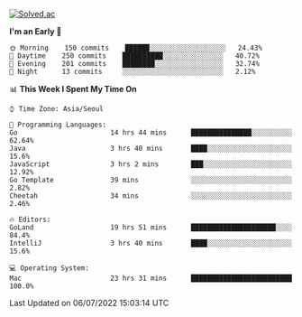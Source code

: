 [![Solved.ac](http://mazassumnida.wtf/api/v2/generate_badge?boj=kuckjwi)](https://solved.ac/kuckjwi)
<!--START_SECTION:waka-->
**I'm an Early 🐤** 

```text
🌞 Morning    150 commits    ██████░░░░░░░░░░░░░░░░░░░   24.43% 
🌆 Daytime    250 commits    ██████████░░░░░░░░░░░░░░░   40.72% 
🌃 Evening    201 commits    ████████░░░░░░░░░░░░░░░░░   32.74% 
🌙 Night      13 commits     ░░░░░░░░░░░░░░░░░░░░░░░░░   2.12%

```


📊 **This Week I Spent My Time On** 

```text
⌚︎ Time Zone: Asia/Seoul

💬 Programming Languages: 
Go                       14 hrs 44 mins      ███████████████░░░░░░░░░░   62.64% 
Java                     3 hrs 40 mins       ████░░░░░░░░░░░░░░░░░░░░░   15.6% 
JavaScript               3 hrs 2 mins        ███░░░░░░░░░░░░░░░░░░░░░░   12.92% 
Go Template              39 mins             ░░░░░░░░░░░░░░░░░░░░░░░░░   2.82% 
Cheetah                  34 mins             ░░░░░░░░░░░░░░░░░░░░░░░░░   2.46%

🔥 Editors: 
GoLand                   19 hrs 51 mins      █████████████████████░░░░   84.4% 
IntelliJ                 3 hrs 40 mins       ████░░░░░░░░░░░░░░░░░░░░░   15.6%

💻 Operating System: 
Mac                      23 hrs 31 mins      █████████████████████████   100.0%

```


 Last Updated on 06/07/2022 15:03:14 UTC
<!--END_SECTION:waka-->
